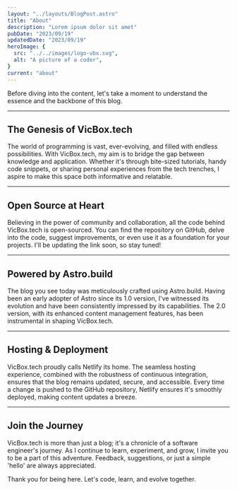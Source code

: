 ```yaml
---
layout: "../layouts/BlogPost.astro"
title: "About"
description: "Lorem ipsum dolor sit amet"
pubDate: "2023/09/19"
updatedDate: "2023/09/19"
heroImage: {
  src: "../../images/logo-vbx.svg",
  alt: "A picture of a coder",
}
current: "about"
---
```


Before diving into the content, let's take a moment to understand the essence and the backbone of this blog.

---

## The Genesis of VicBox.tech

The world of programming is vast, ever-evolving, and filled with endless possibilities. With VicBox.tech, my aim is to bridge the gap between knowledge and application. Whether it's through bite-sized tutorials, handy code snippets, or sharing personal experiences from the tech trenches, I aspire to make this space both informative and relatable.

---

## Open Source at Heart

Believing in the power of community and collaboration, all the code behind VicBox.tech is open-sourced. You can find the repository on GitHub, delve into the code, suggest improvements, or even use it as a foundation for your projects. I'll be updating the link soon, so stay tuned!

---

## Powered by Astro.build

The blog you see today was meticulously crafted using Astro.build. Having been an early adopter of Astro since its 1.0 version, I've witnessed its evolution and have been consistently impressed by its capabilities. The 2.0 version, with its enhanced content management features, has been instrumental in shaping VicBox.tech.

---

## Hosting & Deployment

VicBox.tech proudly calls Netlify its home. The seamless hosting experience, combined with the robustness of continuous integration, ensures that the blog remains updated, secure, and accessible. Every time a change is pushed to the GitHub repository, Netlify ensures it's smoothly deployed, making content updates a breeze.

---

## Join the Journey

VicBox.tech is more than just a blog; it's a chronicle of a software engineer's journey. As I continue to learn, experiment, and grow, I invite you to be a part of this adventure. Feedback, suggestions, or just a simple 'hello' are always appreciated.

Thank you for being here. Let's code, learn, and evolve together.
